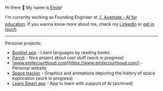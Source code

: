 Hi there 👋 My name is [Emile](https://www.linkedin.com/in/emile-courthoud/)!

I'm currenlty working as Founding Engineer at [🖇️ Acemate - AI for education](https://acemate.ai/). If you wanna know more about me, check my [LinkedIn](https://www.linkedin.com/in/emile-courthoud/) or [get in touch](https://www.emilecourthoud.com/connect).

---

Personal projects:
- [Booklet app](https://www.booklet-app.com/) - Learn languages by reading books
- [Parrot](https://www.emilecourthoud.com/connect) - Nice project about cool stuff (work in progress)
- [www.emilecourthoud.com](https://www.emilecourthoud.com/) - Personal website
- [Space tracker](https://www.emilecourthoud.com/space-tracker) - Graphics and animations depicting the history of space exploration (work in progress)
- [Learn Smart app](https://www.emilecourthoud.com/blogs/impact-of-ai-on-education-and-learn-smart) - App to learn with support of AI (archived)


